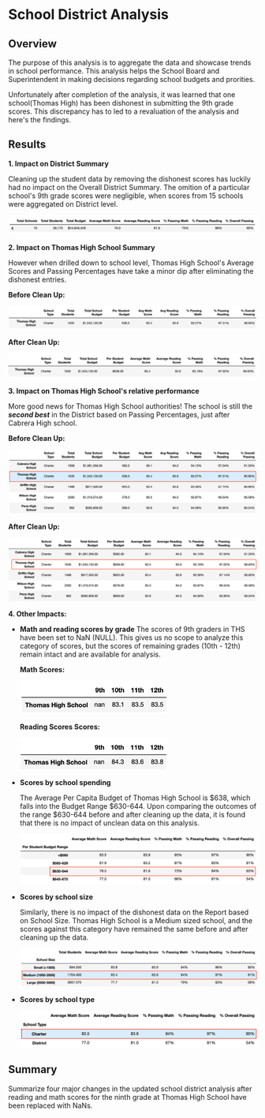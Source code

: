 # School District Analysis

## Overview

The purpose of this analysis is to aggregate the data and showcase trends in school performance. This analysis helps the School Board and Superintendent in making decisions regarding school budgets and prorities.

Unfortunately after completion of the analysis, it was learned that one school(Thomas High) has been dishonest in submitting the 9th grade scores. This discrepancy has to led to a revaluation of the analysis and here's the findings.

## Results
**1. Impact on District Summary**

   Cleaning up the student data by removing the dishonest scores has luckily had no impact on the Overall District Summary. The omition of a particular school's 9th grade scores were negligible, when scores from 15 schools were aggregated on District level. 
   <p><img src="https://github.com/yazhcodes/School_District_Analysis/blob/main/Challenge/Resources/Images/District%20Analysis.png"></p>

**2. Impact on Thomas High School Summary**
   
   However when drilled down to school level, Thomas High School's Average Scores and Passing Percentages have take a minor dip after eliminating the dishonest entries.
   
   **Before Clean Up:**
   
   <p><img src="https://github.com/yazhcodes/School_District_Analysis/blob/main/Challenge/Resources/Images/Thomas%20High%20School%20Analysis%20(Before).png"></p>
   
   **After Clean Up:**
   
   <p><img src="https://github.com/yazhcodes/School_District_Analysis/blob/main/Challenge/Resources/Images/Thomas%20High%20School%20Analysis%20(After).png"></p>

**3. Impact on Thomas High School's relative performance**

   More good news for Thomas High School authorities! The school is still the ***second best*** in the District based on Passing Percentages, just after Cabrera High school. 
   
   **Before Clean Up:**
   
   <p><img src="https://github.com/yazhcodes/School_District_Analysis/blob/main/Challenge/Resources/Images/THS%20Performance%20Comparison%20(Before).png"></p>
   
   **After Clean Up:**
   
   <p><img src="https://github.com/yazhcodes/School_District_Analysis/blob/main/Challenge/Resources/Images/THS%20Performance%20Comparison%20(After).png"></p>

**4. Other Impacts:** 
       
 * **Math and reading scores by grade**
     The scores of 9th graders in THS have been set to NaN (NULL). This gives us no scope to analyze this category of scores, but the scores of remaining grades (10th - 12th) remain intact and are available for analysis.
     
   **Math Scores:**
   <p><img src="https://github.com/yazhcodes/School_District_Analysis/blob/main/Challenge/Resources/Images/THS%20Grade%20wise%20Math%20Scores.png" width=300></p>
   
   **Reading Scores Scores:**
   <p><img src="https://github.com/yazhcodes/School_District_Analysis/blob/main/Challenge/Resources/Images/THS%20Grade%20wise%20Reading%20Scores.png" width=300></p>
 
 * **Scores by school spending**
         
      The Average Per Capita Budget of Thomas High School is $638, which falls into the Budget Range $630-644. Upon comparing the outcomes of the range $630-644 before and after cleaning up the data, it is found that there is no impact of unclean data on this analysis.
   <p><img src="https://github.com/yazhcodes/School_District_Analysis/blob/main/Challenge/Resources/Images/Scores%20by%20School%20Spending.png"></p>
 
 * **Scores by school size**
     
     Similarly, there is no impact of the dishonest data on the Report based on School Size. Thomas High School is a Medium sized school, and the scores against this category have remained the same before and after cleaning up the data.
     
   <p><img src="https://github.com/yazhcodes/School_District_Analysis/blob/main/Challenge/Resources/Images/Scores%20by%20School%20Size.png"></p>
 
 * **Scores by school type**
   <p><img src="https://github.com/yazhcodes/School_District_Analysis/blob/main/Challenge/Resources/Images/Scores%20by%20School%20Type.png"></p>
    
## Summary
Summarize four major changes in the updated school district analysis after reading and math scores for the ninth grade at Thomas High School have been replaced with NaNs.
